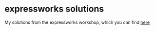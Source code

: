 # expressworks solutions

My solutions from the expressworks workshop, which you can find [here](https://github.com/azat-co/expressworks)